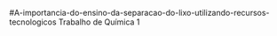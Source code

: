 #A-importancia-do-ensino-da-separacao-do-lixo-utilizando-recursos-tecnologicos
Trabalho de Química 1
